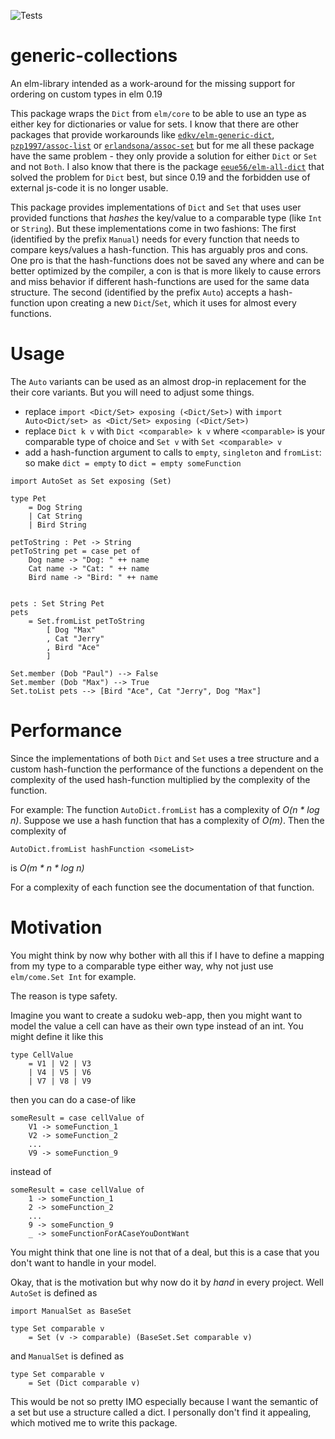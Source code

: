 ![Tests](https://github.com/Timo-Weike/generic-collections/workflows/Tests/badge.svg?branch=master&event=push)

# generic-collections
An elm-library intended as a work-around for the missing support for ordering on custom types in elm 0.19

This package wraps the `Dict` from `elm/core` to be able to use an type as either key for dictionaries or value for sets. 
I know that there are other packages that provide workarounds like [`edkv/elm-generic-dict`][elm-generic-dict], [`pzp1997/assoc-list`][assoc-list] or [`erlandsona/assoc-set`][assoc-set] but for me all these package have the same problem - they only provide a solution for either `Dict` or `Set` and not `Both`. 
I also know that there is the package [`eeue56/elm-all-dict`][all-dict] that solved the problem for `Dict` best, but since 0.19 and the forbidden use of external js-code it is no longer usable.

This package provides implementations of `Dict` and `Set` that uses user provided functions that *hashes* the key/value to a comparable type (like `Int` or `String`).
But these implementations come in two fashions: 
The first (identified by the prefix `Manual`) needs for every function that needs to compare keys/values a hash-function. This has arguably pros and cons. 
One pro is that the hash-functions does not be saved any where and can be better optimized by the compiler, a con is that is more likely to cause errors and miss behavior if different hash-functions are used for the same data structure.
The second (identified by the prefix `Auto`) accepts a hash-function upon creating a new `Dict`/`Set`, which it uses for almost every functions.

# Usage

The `Auto` variants can be used as an almost drop-in replacement for the their
core variants. But you will need to adjust some things.

 * replace `import <Dict/Set> exposing (<Dict/Set>)` with `import Auto<Dict/set> as <Dict/Set> exposing (<Dict/Set>)`
 * replace `Dict k v` with `Dict <comparable> k v` where `<comparable>` is your comparable type of choice and `Set v` with `Set <comparable> v`
 * add a hash-function argument to calls to `empty`, `singleton` and `fromList`:
 so make `dict = empty` to `dict = empty someFunction`

```
import AutoSet as Set exposing (Set)

type Pet 
    = Dog String
    | Cat String
    | Bird String

petToString : Pet -> String
petToString pet = case pet of
    Dog name -> "Dog: " ++ name
    Cat name -> "Cat: " ++ name
    Bird name -> "Bird: " ++ name


pets : Set String Pet
pets 
    = Set.fromList petToString
        [ Dog "Max"
        , Cat "Jerry"
        , Bird "Ace"
        ]

Set.member (Dob "Paul") --> False
Set.member (Dob "Max") --> True
Set.toList pets --> [Bird "Ace", Cat "Jerry", Dog "Max"]
```

# Performance

Since the implementations of both `Dict` and `Set` uses a tree structure and a custom hash-function the performance of the functions a dependent on the complexity of the used hash-function multiplied by the complexity of the function.

For example: The function `AutoDict.fromList` has a complexity of *O(n &ast; log n)*. 
Suppose we use a hash function that has a complexity of *O(m)*.
Then the complexity of

    AutoDict.fromList hashFunction <someList>

is *O(m &ast; n &ast; log n)*

For a complexity of each function see the documentation of that function.
# Motivation

You might think by now why bother with all this if I have to define a mapping from my type to a comparable type either way, why not just use `elm/come.Set Int` for example.

The reason is type safety.

Imagine you want to create a sudoku web-app, then you might want to model the value a cell can have as their own type instead of an int.
You might define it like this

    type CellValue 
        = V1 | V2 | V3
        | V4 | V5 | V6
        | V7 | V8 | V9

then you can do a case-of like

    someResult = case cellValue of
        V1 -> someFunction_1
        V2 -> someFunction_2
        ...
        V9 -> someFunction_9

instead of

    someResult = case cellValue of
        1 -> someFunction_1
        2 -> someFunction_2
        ...
        9 -> someFunction_9
        _ -> someFunctionForACaseYouDontWant

You might think that one line is not that of a deal, but this is a case that you don't want to handle in your model.

Okay, that is the motivation but why now do it by *hand* in every project.
Well `AutoSet` is defined as

    import ManualSet as BaseSet

    type Set comparable v
        = Set (v -> comparable) (BaseSet.Set comparable v)

and `ManualSet` is defined as

    type Set comparable v 
        = Set (Dict comparable v)

This would be not so pretty IMO especially because I want the semantic of a set
but use a structure called a dict.
I personally don't find it appealing, which motived me to write this package.

[elm-generic-dict]: https://package.elm-lang.org/packages/edkv/elm-generic-dict/latest/
[assoc-list]: https://package.elm-lang.org/packages/pzp1997/assoc-list/latest/
[assoc-set]: https://package.elm-lang.org/packages/erlandsona/assoc-set/latest/
[all-dict]: https://github.com/eeue56/elm-all-dict/blob/master/elm-package.json